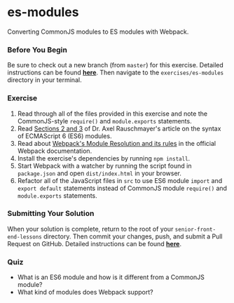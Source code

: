 # es-modules

Converting CommonJS modules to ES modules with Webpack.

### Before You Begin

Be sure to check out a new branch (from `master`) for this exercise. Detailed instructions can be found [**here**](../../guides/before-each-exercise.md). Then navigate to the `exercises/es-modules` directory in your terminal.

### Exercise

1. Read through all of the files provided in this exercise and note the CommonJS-style `require()` and `module.exports` statements.
2. Read [Sections 2 and 3](http://2ality.com/2014/09/es6-modules-final.html#ecmascript-6-modules) of Dr. Axel Rauschmayer's article on the syntax of ECMAScript 6 (ES6) modules.
3. Read about [Webpack's Module Resolution and its rules](https://webpack.js.org/concepts/module-resolution) in the official Webpack documentation.
4. Install the exercise's dependencies by running `npm install`.
5. Start Webpack with a watcher by running the script found in `package.json` and open `dist/index.html` in your browser.
6. Refactor all of the JavaScript files in `src` to use ES6 module `import` and `export default` statements instead of CommonJS module `require()` and `module.exports` statements.

### Submitting Your Solution

When your solution is complete, return to the root of your `senior-front-end-lessons` directory. Then commit your changes, push, and submit a Pull Request on GitHub. Detailed instructions can be found [**here**](../../guides/after-each-exercise.md).

### Quiz

- What is an ES6 module and how is it different from a CommonJS module?
- What kind of modules does Webpack support?
